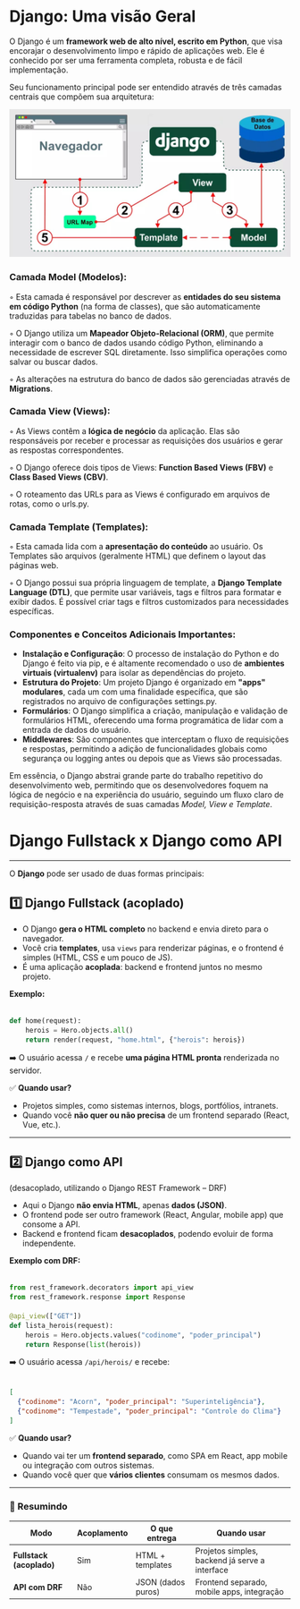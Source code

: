 # Django: Uma visão Geral

O Django é um **framework web de alto nível, escrito em Python**, que visa encorajar o desenvolvimento limpo e rápido de aplicações web. Ele é conhecido por ser uma ferramenta completa, robusta e de fácil implementação.

Seu funcionamento principal pode ser entendido através de três camadas centrais que compõem sua arquitetura:

![_DJANGO_ESQUEMA_OK.jpg](_DJANGO_ESQUEMA_OK.jpg)

### **Camada Model (Modelos)**:

◦ Esta camada é responsável por descrever as **entidades do seu sistema em código Python** (na forma de classes), que são automaticamente traduzidas para tabelas no banco de dados.

◦ O Django utiliza um **Mapeador Objeto-Relacional (ORM)**, que permite interagir com o banco de dados usando código Python, eliminando a necessidade de escrever SQL diretamente. Isso simplifica operações como salvar ou buscar dados.

◦ As alterações na estrutura do banco de dados são gerenciadas através de **Migrations**.

### **Camada View (Views)**:

◦ As Views contêm a **lógica de negócio** da aplicação. Elas são responsáveis por receber e processar as requisições dos usuários e gerar as respostas correspondentes.

◦ O Django oferece dois tipos de Views: **Function Based Views (FBV)** e **Class Based Views (CBV)**.

◦ O roteamento das URLs para as Views é configurado em arquivos de rotas, como o urls.py.

### **Camada Template (Templates)**:

◦ Esta camada lida com a **apresentação do conteúdo** ao usuário. Os Templates são arquivos (geralmente HTML) que definem o layout das páginas web.

◦ O Django possui sua própria linguagem de template, a **Django Template Language (DTL)**, que permite usar variáveis, tags e filtros para formatar e exibir dados. É possível criar tags e filtros customizados para necessidades específicas.

### **Componentes e Conceitos Adicionais Importantes:**

- **Instalação e Configuração**: O processo de instalação do Python e do Django é feito via pip, e é altamente recomendado o uso de **ambientes virtuais (virtualenv)** para isolar as dependências do projeto.
- **Estrutura do Projeto**: Um projeto Django é organizado em **"apps" modulares**, cada um com uma finalidade específica, que são registrados no arquivo de configurações settings.py.
- **Formulários**: O Django simplifica a criação, manipulação e validação de formulários HTML, oferecendo uma forma programática de lidar com a entrada de dados do usuário.
- **Middlewares**: São componentes que interceptam o fluxo de requisições e respostas, permitindo a adição de funcionalidades globais como segurança ou logging antes ou depois que as Views são processadas.

Em essência, o Django abstrai grande parte do trabalho repetitivo do desenvolvimento web, permitindo que os desenvolvedores foquem na lógica de negócio e na experiência do usuário, seguindo um fluxo claro de requisição-resposta através de suas camadas *Model, View e Template*.

# Django Fullstack x Django como API

---

O **Django** pode ser usado de duas formas principais:

## 1️⃣ Django Fullstack (acoplado)

- O Django **gera o HTML completo** no backend e envia direto para o navegador.
- Você cria **templates**, usa `views` para renderizar páginas, e o frontend é simples (HTML, CSS e um pouco de JS).
- É uma aplicação **acoplada**: backend e frontend juntos no mesmo projeto.

**Exemplo:**

```python

def home(request):
    herois = Hero.objects.all()
    return render(request, "home.html", {"herois": herois})

```

➡️ O usuário acessa `/` e recebe **uma página HTML pronta** renderizada no servidor.

✅ **Quando usar?**

- Projetos simples, como sistemas internos, blogs, portfólios, intranets.
- Quando você **não quer ou não precisa** de um frontend separado (React, Vue, etc.).

---

## 2️⃣ Django como API 
(desacoplado, utilizando o Django REST Framework – DRF)

- Aqui o Django **não envia HTML**, apenas **dados (JSON)**.
- O frontend pode ser outro framework (React, Angular, mobile app) que consome a API.
- Backend e frontend ficam **desacoplados**, podendo evoluir de forma independente.

**Exemplo com DRF:**

```python

from rest_framework.decorators import api_view
from rest_framework.response import Response

@api_view(["GET"])
def lista_herois(request):
    herois = Hero.objects.values("codinome", "poder_principal")
    return Response(list(herois))

```

➡️ O usuário acessa `/api/herois/` e recebe:

```json

[
  {"codinome": "Acorn", "poder_principal": "Superinteligência"},
  {"codinome": "Tempestade", "poder_principal": "Controle do Clima"}
]

```

✅ **Quando usar?**

- Quando vai ter um **frontend separado**, como SPA em React, app mobile ou integração com outros sistemas.
- Quando você quer que **vários clientes** consumam os mesmos dados.

---

### 🎯 Resumindo

| Modo | Acoplamento | O que entrega | Quando usar |
| --- | --- | --- | --- |
| **Fullstack (acoplado)** | Sim | HTML + templates | Projetos simples, backend já serve a interface |
| **API com DRF** | Não | JSON (dados puros) | Frontend separado, mobile apps, integração |